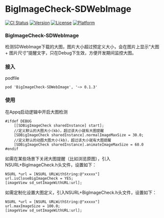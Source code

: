 # BigImageCheck-SDWebImage

[![CI Status](https://img.shields.io/travis/lijun6/BigImageCheck-SDWebImage.svg?style=flat)](https://travis-ci.org/lijun6/BigImageCheck-SDWebImage)
[![Version](https://img.shields.io/cocoapods/v/BigImageCheck-SDWebImage.svg?style=flat)](https://cocoapods.org/pods/BigImageCheck-SDWebImage)
[![License](https://img.shields.io/cocoapods/l/BigImageCheck-SDWebImage.svg?style=flat)](https://cocoapods.org/pods/BigImageCheck-SDWebImage)
[![Platform](https://img.shields.io/cocoapods/p/BigImageCheck-SDWebImage.svg?style=flat)](https://cocoapods.org/pods/BigImageCheck-SDWebImage)

### BigImageCheck-SDWebImage

检测SDWebImage下载的大图，图片大小超过预定义大小，会在图片上显示“大图 + 图片尺寸”提醒文字，只在Debug下生效，方便开发期间监控大图。


### 接入

podfile
```
pod 'BigImageCheck-SDWebImage', '~> 0.1.3'
```


### 使用
在Appq启动逻辑中开启大图检测

```
#ifdef DEBUG
    [[SDBigImageCheck sharedInstance] start];
    //定义默认的大图大小(kb)，超过该大小就有大图提醒
    [SDBigImageCheck sharedInstance].normalImageMaxSize = 30.0;
    //定义默认的动图大图大小(kb)，超过该大小就有大图提醒
    [SDBigImageCheck sharedInstance].animateImageMaxSize = 60.0
#endif
```

如需在某些场景下关闭大图提醒（比如浏览原图），引入NSURL+BigImageCheck.h头文件，设置如下：
```
NSURL *url = [NSURL URLWithString:@"xxxxx"]
url.isCloseBigImageCheck = YES;
[imageView sd_setImageWithURL:url];
```

如需定制化设置大图定义，引入NSURL+BigImageCheck.h头文件，设置如下：
```
NSURL *url = [NSURL URLWithString:@"xxxxx"]
url.maxImageSize = 100.0;
[imageView sd_setImageWithURL:url];
```


